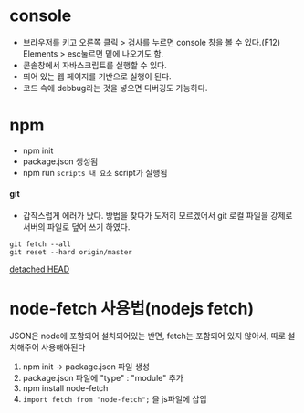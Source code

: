 # console

- 브라우저를 키고 오른쪽 클릭 > 검사를 누르면 console 창을 볼 수 있다.(F12) Elements > esc눌르면 밑에 나오기도 함.
- 콘솔창에서 자바스크립트를 실행할 수 있다.
- 띄어 있는 웹 페이지를 기반으로 실행이 된다.
- 코드 속에 debbug라는 것을 넣으면 디버깅도 가능하다.

# npm

- npm init
- package.json 생성됨
- npm run `scripts 내 요소` script가 실행됨

#### git

- 갑작스럽게 에러가 났다. 방법을 찾다가 도저히 모르겠어서 git 로컬 파일을 강제로 서버의 파일로 덮어 쓰기 하였다.

```
git fetch --all
git reset --hard origin/master
```

[detached HEAD](https://aroma-dev.tistory.com/4)

# node-fetch 사용법(nodejs fetch)

JSON은 node에 포함되어 설치되어있는 반면, fetch는 포함되어 있지 않아서, 따로 설치해주어 사용해야된다

1. npm init -> package.json 파일 생성
2. package.json 파일에 "type" : "module" 추가
3. npm install node-fetch
4. `import fetch from "node-fetch";` 을 js파일에 삽입
